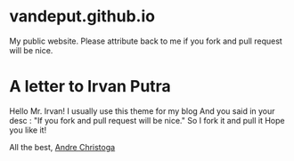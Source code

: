 # vandeput.github.io
My public website. Please attribute back to me if you fork and pull request will be nice.
# A letter to Irvan Putra
  Hello Mr. Irvan!
  I usually use this theme for my blog
  And you said in your desc : "If you fork and pull request will be nice."
  So I fork it and pull it
  Hope you like it!

  All the best,
  [Andre Christoga](http://christoga.github.io)
